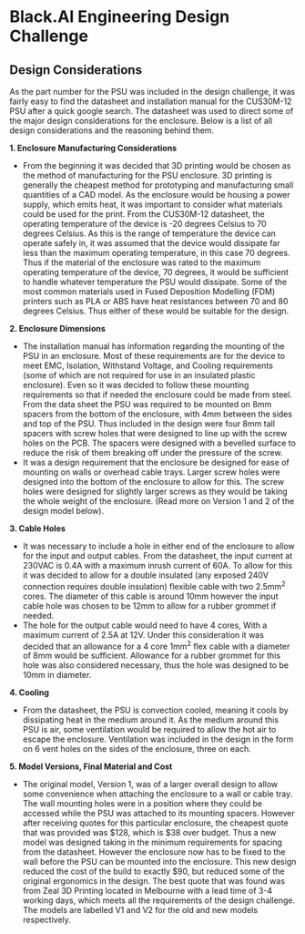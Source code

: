 # Black.AI Engineering Design Challenge
## Design Considerations
As the part number for the PSU was included in the design challenge, it was fairly easy to find the datasheet and 
installation manual for the CUS30M-12 PSU after a quick google search. The datasheet was used to direct some of 
the major design considerations for the enclosure. Below is a list of all design considerations and the reasoning behind them.

**1. Enclosure Manufacturing Considerations**
  * From the beginning it was decided that 3D printing would be chosen as the method of manufacturing for the PSU enclosure. 3D printing is generally the cheapest method for prototyping and manufacturing small quantities of a CAD model. As the enclosure would be housing a power supply, which emits heat, it was important to consider what materials could be used for the print. From the CUS30M-12 datasheet, the operating temperature of the device is -20 degrees Celsius to 70 degrees Celsius. As this is the range of temperature the device can operate safely in, it was assumed that the device would dissipate far less than the maximum operating temperature, in this case 70 degrees. Thus if the material of the enclosure was rated to the maximum operating temperature of the device, 70 degrees, it would be sufficient to handle whatever temperature the PSU would dissipate. Some of the most common materials used in Fused Deposition Modelling (FDM) printers such as PLA or ABS have heat resistances between 70 and 80 degrees Celsius. Thus either of these would be suitable for the design.
  
**2. Enclosure Dimensions**
  * The installation manual has information regarding the mounting of the PSU in an enclosure. Most of these requirements are for the device to meet EMC, Isolation, Withstand Voltage, and Cooling requirements (some of which are not required for use in an insulated plastic enclosure). Even so it was decided to follow these mounting requirements so that if needed the enclosure could be made from steel. From the data sheet the PSU was required to be mounted on 8mm spacers from the bottom of the enclosure, with 4mm between the sides and top of the PSU. Thus included in the design were four 8mm tall spacers with screw holes that were designed to line up with the screw holes on the PCB. The spacers were designed with a bevelled surface to reduce the risk of them breaking off under the pressure of the screw. 
  * It was a design requirement that the enclosure be designed for ease of mounting on walls or overhead cable trays. Larger screw holes were designed into the bottom of the enclosure to allow for this. The screw holes were designed for slightly larger screws as they would be taking the whole weight of the enclosure. (Read more on Version 1 and 2 of the design model below). 
  
**3. Cable Holes**
  * It was necessary to include a hole in either end of the enclosure to allow for the input and output cables. From the datasheet, the input current at 230VAC is 0.4A with a maximum inrush current of 60A. To allow for this it was decided to allow for a double insulated (any exposed 240V connection requires double insulation) flexible cable with two 2.5mm<sup>2</sup> cores. The diameter of this cable is around 10mm however the input cable hole was chosen to be 12mm to allow for a rubber grommet if needed. 
  * The hole for the output cable would need to have 4 cores, With a maximum current of 2.5A at 12V. Under this consideration it was decided that an allowance for a 4 core 1mm<sup>2</sup> flex cable with a diameter of 8mm would be sufficient. Allowance for a rubber grommet for this hole was also considered necessary, thus the hole was designed to be 10mm in diameter.
  
**4. Cooling**
  * From the datasheet, the PSU is convection cooled, meaning it cools by dissipating heat in the medium around it. As the medium around this PSU is air, some ventilation would be required to allow the hot air to escape the enclosure. Ventilation was included in the design in the form on 6 vent holes on the sides of the enclosure, three on each.

**5. Model Versions, Final Material and Cost**
  * The original model, Version 1, was of a larger overall design to allow some convenience when attaching the enclosure to a wall or cable tray. The wall mounting holes were in a position where they could be accessed while the PSU was attached to its mounting spacers. However after receiving quotes for this particular enclosure, the cheapest quote that was provided was $128, which is $38 over budget. Thus a new model was designed taking in the minimum requirements for spacing from the datasheet. However the enclosure now has to be fixed to the wall before the PSU can be mounted into the enclosure. This new design reduced the cost of the build to exactly $90, but reduced some of the original ergonomics in the design. The best quote that was found was from Zeal 3D Printing located in Melbourne with a lead time of 3-4 working days, which meets all the requirements of the design challenge. The models are labelled V1 and V2 for the old and new models respectively. 
  

